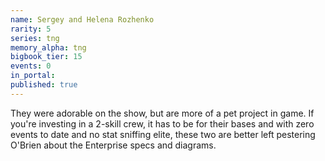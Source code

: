 ```yaml
---
name: Sergey and Helena Rozhenko
rarity: 5
series: tng
memory_alpha: tng
bigbook_tier: 15
events: 0
in_portal:
published: true
---
```


They were adorable on the show, but are more of a pet project in game. If you're investing in a 2-skill crew, it has to be for their bases and with zero events to date and no stat sniffing elite, these two are better left pestering O'Brien about the Enterprise specs and diagrams.
